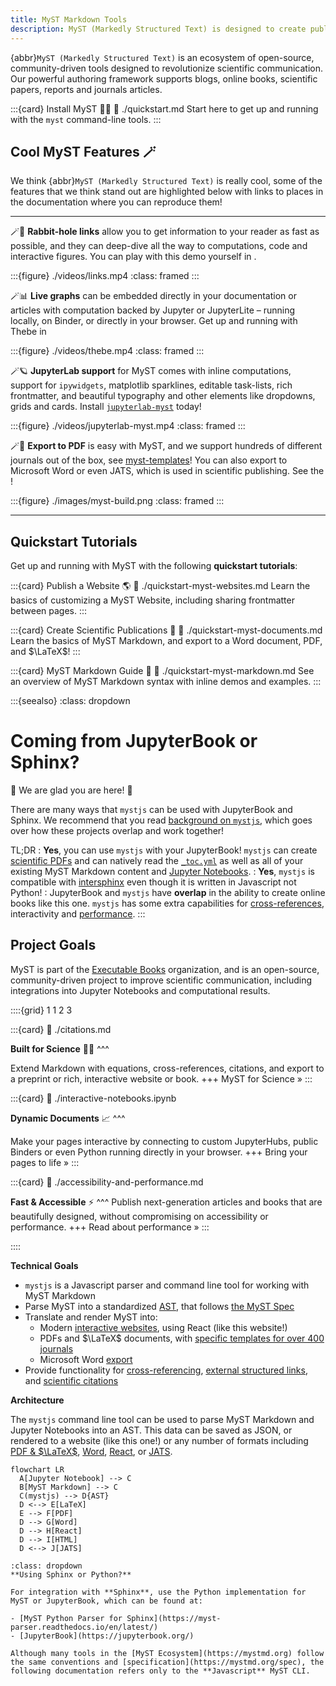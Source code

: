 ```yaml
---
title: MyST Markdown Tools
description: MyST (Markedly Structured Text) is designed to create publication-quality documents written entirely in Markdown.
---
```


{abbr}`MyST (Markedly Structured Text)` is an ecosystem of open-source, community-driven tools designed to revolutionize scientific communication. Our powerful authoring framework supports blogs, online books, scientific papers, reports and journals articles.

:::{card} Install MyST 👩‍💻
:link: ./quickstart.md
Start here to get up and running with the `myst` command-line tools.
:::

## Cool MyST Features 🪄

We think {abbr}`MyST (Markedly Structured Text)` is really cool, some of the features that we think stand out are highlighted below with links to places in the documentation where you can reproduce them!

---

🪄🐰 **Rabbit-hole links** allow you to get information to your reader as fast as possible, and they can deep-dive all the way to computations, code and interactive figures. You can play with this demo yourself in [](./quickstart-myst-markdown.md).

:::{figure} ./videos/links.mp4
:class: framed
:::

🪄📊 **Live graphs** can be embedded directly in your documentation or articles with computation backed by Jupyter or JupyterLite – running locally, on Binder, or directly in your browser. Get up and running with Thebe in [](./integrating-jupyter.md)

:::{figure} ./videos/thebe.mp4
:class: framed
:::

🪄🪐 **JupyterLab support** for MyST comes with inline computations, support for `ipywidgets`, matplotlib sparklines, editable task-lists, rich frontmatter, and beautiful typography and other elements like dropdowns, grids and cards. Install [`jupyterlab-myst`](./quickstart-jupyter-lab-myst.md) today!

:::{figure} ./videos/jupyterlab-myst.mp4
:class: framed
:::

🪄📜 **Export to PDF** is easy with MyST, and we support hundreds of different journals out of the box, see [myst-templates](https://github.com/myst-templates)! You can also export to Microsoft Word or even JATS, which is used in scientific publishing. See the [](./quickstart-myst-documents.md)!

:::{figure} ./images/myst-build.png
:class: framed
:::

---

## Quickstart Tutorials

Get up and running with MyST with the following **quickstart tutorials**:

:::{card} Publish a Website 🌎
:link: ./quickstart-myst-websites.md
Learn the basics of customizing a MyST Website, including sharing frontmatter between pages.
:::

:::{card} Create Scientific Publications 📑
:link: ./quickstart-myst-documents.md
Learn the basics of MyST Markdown, and export to a Word document, PDF, and $\LaTeX$!
:::

:::{card} MyST Markdown Guide 📖
:link: ./quickstart-myst-markdown.md
See an overview of MyST Markdown syntax with inline demos and examples.
:::

:::{seealso}
:class: dropdown

# Coming from JupyterBook or Sphinx?

👋 We are glad you are here! 💚

There are many ways that `mystjs` can be used with JupyterBook and Sphinx. We recommend that you read [background on `mystjs`](./background.md), which goes over how these projects overlap and work together!

TL;DR
: **Yes**, you can use `mystjs` with your JupyterBook! `mystjs` can create [scientific PDFs](./creating-pdf-documents.md) and can natively read the [`_toc.yml`](./table-of-contents.md) as well as all of your existing MyST Markdown content and [Jupyter Notebooks](./interactive-notebooks.ipynb).
: **Yes**, `mystjs` is compatible with [intersphinx](#intersphinx) even though it is written in Javascript not Python!
: JupyterBook and `mystjs` have **overlap** in the ability to create online books like this one. `mystjs` has some extra capabilities for [cross-references](./cross-references.md), interactivity and [performance](./accessibility-and-performance.md).
:::

## Project Goals

MyST is part of the [Executable Books](https://executablebooks.org/) organization, and is an open-source, community-driven project to improve scientific communication, including integrations into Jupyter Notebooks and computational results.

::::{grid} 1 1 2 3

:::{card}
:link: ./citations.md

**Built for Science** 👩‍🔬
^^^

Extend Markdown with equations, cross-references, citations, and export to a preprint or rich, interactive website or book.
+++
MyST for Science »
:::

:::{card}
:link: ./interactive-notebooks.ipynb

**Dynamic Documents** 📈
^^^

Make your pages interactive by connecting to custom JupyterHubs, public Binders or even Python running directly in your browser.
+++
Bring your pages to life »
:::

:::{card}
:link: ./accessibility-and-performance.md

**Fast & Accessible** ⚡️
^^^
Publish next-generation articles and books that are beautifully designed, without compromising on accessibility or performance.
+++
Read about performance »
:::

::::

**Technical Goals**

- `mystjs` is a Javascript parser and command line tool for working with MyST Markdown
- Parse MyST into a standardized [AST](wiki:Abstract_Syntax_Tree), that follows [the MyST Spec](https://mystmd.org/spec)
- Translate and render MyST into:
  - Modern [interactive websites](./quickstart-myst-websites.md), using React (like this website!)
  - PDFs and $\LaTeX$ documents, with [specific templates for over 400 journals](./creating-pdf-documents.md)
  - Microsoft Word [export](./creating-word-documents.md)
- Provide functionality for [cross-referencing](./cross-references.md), [external structured links](./external-references.md), and [scientific citations](./citations.md)

**Architecture**

The `mystjs` command line tool can be used to parse MyST Markdown and Jupyter Notebooks into an AST. This data can be saved as JSON, or rendered to a website (like this one!) or any number of formats including [PDF & $\LaTeX$](./creating-pdf-documents.md), [Word](./creating-word-documents.md), [React](./quickstart-myst-websites.md), or [JATS](./creating-jats-xml.md).

```{mermaid}
flowchart LR
  A[Jupyter Notebook] --> C
  B[MyST Markdown] --> C
  C(mystjs) --> D{AST}
  D <--> E[LaTeX]
  E --> F[PDF]
  D --> G[Word]
  D --> H[React]
  D --> I[HTML]
  D <--> J[JATS]
```

```{important}
:class: dropdown
**Using Sphinx or Python?**

For integration with **Sphinx**, use the Python implementation for MyST or JupyterBook, which can be found at:

- [MyST Python Parser for Sphinx](https://myst-parser.readthedocs.io/en/latest/)
- [JupyterBook](https://jupyterbook.org/)

Although many tools in the [MyST Ecosystem](https://mystmd.org) follow the same conventions and [specification](https://mystmd.org/spec), the following documentation refers only to the **Javascript** MyST CLI.
```
